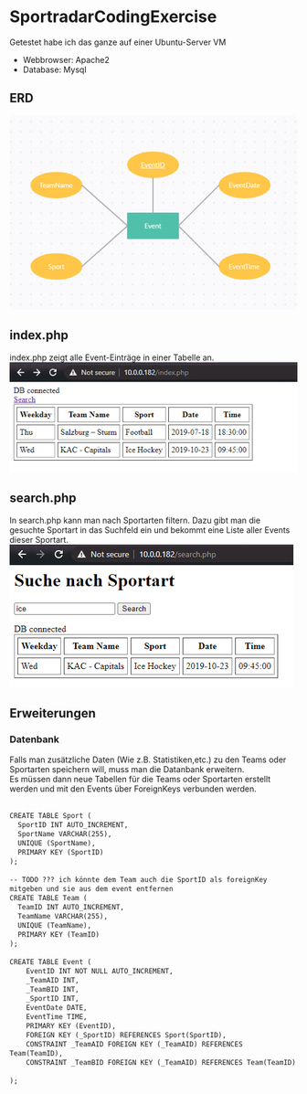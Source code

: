 # SportradarCodingExercise
Getestet habe ich das ganze auf einer Ubuntu-Server VM
* Webbrowser: Apache2
* Database:   Mysql
## ERD
![alt text](ERD.png "ERD")

## index.php
index.php zeigt alle Event-Einträge in einer Tabelle an.  
![alt text](index.png "index.php")

## search.php
In search.php kann man nach Sportarten filtern. Dazu gibt man die gesuchte Sportart in das Suchfeld ein und bekommt eine Liste aller Events dieser Sportart.  
![alt text](search.png "search.php")

## Erweiterungen
### Datenbank
Falls man zusätzliche Daten (Wie z.B. Statistiken,etc.) zu den Teams oder Sportarten speichern will, muss man die Datanbank erweitern.  
Es müssen dann neue Tabellen für die Teams oder Sportarten erstellt werden und mit den Events über ForeignKeys verbunden werden.  

```mysql

CREATE TABLE Sport (
  SportID INT AUTO_INCREMENT,
  SportName VARCHAR(255),
  UNIQUE (SportName),
  PRIMARY KEY (SportID)
);

-- TODO ??? ich könnte dem Team auch die SportID als foreignKey mitgeben und sie aus dem event entfernen
CREATE TABLE Team (
  TeamID INT AUTO_INCREMENT,
  TeamName VARCHAR(255),
  UNIQUE (TeamName),
  PRIMARY KEY (TeamID)
);

CREATE TABLE Event (
    EventID INT NOT NULL AUTO_INCREMENT,
    _TeamAID INT,
    _TeamBID INT,
    _SportID INT,
    EventDate DATE,
    EventTime TIME,
    PRIMARY KEY (EventID),
    FOREIGN KEY (_SportID) REFERENCES Sport(SportID),
    CONSTRAINT _TeamAID FOREIGN KEY (_TeamAID) REFERENCES Team(TeamID),
    CONSTRAINT _TeamBID FOREIGN KEY (_TeamAID) REFERENCES Team(TeamID)

);
```
